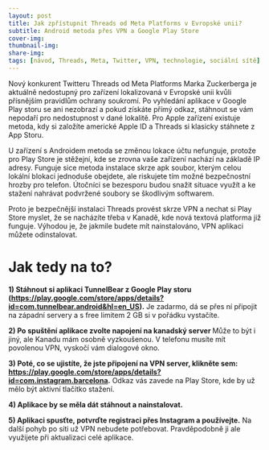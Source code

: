 ```yaml
---
layout: post
title: Jak zpřístupnit Threads od Meta Platforms v Evropské unii?
subtitle: Android metoda přes VPN a Google Play Store
cover-img: 
thumbnail-img: 
share-img: 
tags: [návod, Threads, Meta, Twitter, VPN, technologie, sociální sítě]
---
```


Nový konkurent Twitteru Threads od Meta Platforms Marka Zuckerberga je aktuálně nedostupný pro zařízení lokalizovaná v Evropské unii kvůli přísnějším pravidlům ochrany soukromí. Po vyhledání aplikace v Google Play storu se ani nezobrazí a pokud získáte přímý odkaz, stáhnout se vám nepodaří pro nedostupnost v dané lokalitě. Pro Apple zařízení existuje metoda, kdy si založíte americké Apple ID a Threads si klasicky stáhnete z App Storu. 

U zařízení s Androidem metoda se změnou lokace účtu nefunguje, protože pro Play Store je stěžejní, kde se zrovna vaše zařízení nachází na základě IP adresy. Funguje sice metoda instalace skrze apk soubor, kterým celou lokální blokaci jednoduše obejdete, ale riskujete tím možné bezpečnostní hrozby pro telefon. Útočníci se bezesporu budou snažit situace využít a ke stažení nahrávat podvržené soubory se škodlivým softwarem. 

Proto je bezpečnější instalaci Threads provést skrze VPN a nechat si Play Store myslet, že se nacházíte třeba v Kanadě, kde nová textová platforma již funguje. Výhodou je, že jakmile budete mít nainstalováno, VPN aplikaci můžete odinstalovat.

<h1>Jak tedy na to?</h1>

<b>1) Stáhnout si aplikaci TunnelBear z Google Play storu (<a href>https://play.google.com/store/apps/details?id=com.tunnelbear.android&hl=en_US</a>).</b> Je zadarmo, dá se přes ní připojit na západní servery a s free limitem 2 GB si v pořádku vystačíte.

<b>2) Po spuštění aplikace zvolte napojení na kanadský server </b> Může to být i jiný, ale Kanadu mám osobně vyzkoušenou. V telefonu musíte mít povolenou VPN, vyskočí vám dialogové okno.
   
<b>3) Poté, co se ujistíte, že jste připojení na VPN server, klikněte sem: <a href>https://play.google.com/store/apps/details?id=com.instagram.barcelona</a>.</b> Odkaz vás zavede na Play Store, kde by už mělo být aktivní tlačítko stažení.
   
<b>4) Aplikace by se měla dát stáhnout a nainstalovat.</b>
   
<b>5) Aplikaci spusťte, potvrďte registraci přes Instagram a používejte.</b> Na další pohyb po síti už VPN nebudete potřebovat. Pravděpodobně ji ale využijete při aktualizaci celé aplikace.
